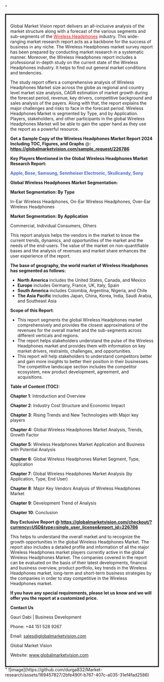 "<div style='border: 3px solid black; padding: 1em;'>

Global Market Vision report delivers an all-inclusive analysis of the market structure along with a forecast of the various segments and sub-segments of the <a style='color: #ff0000;' href='https://globalmarketvision.com/reports/global-wireless-headphones-market/226786'>Wireless Headphones</a> industry. This wide-ranging market research report acts as a backbone for the success of business in any niche. The Wireless Headphones market survey report has been prepared by conducting market research in a systematic manner. Moreover, the Wireless Headphones report includes a professional in-depth study on the current state of the Wireless Headphones industry. It helps to find out general market conditions and tendencies.

The study report offers a comprehensive analysis of Wireless Headphones Market size across the globe as regional and country level market size analysis, CAGR estimation of market growth during the forecast period, revenue, key drivers, competitive background and sales analysis of the payers. Along with that, the report explains the major challenges and risks to face in the forecast period. Wireless Headphones Market is segmented by Type, and by Application. Players, stakeholders, and other participants in the global Wireless Headphones Market will be able to gain the upper hand as they use the report as a powerful resource.

<strong>Get a Sample Copy of the Wireless Headphones Market Report 2024 Including TOC, Figures, and Graphs</strong> @<strong>:</strong><strong> <a style='color: #ff0000;' href='https://globalmarketvision.com/sample_request/226786?utm_source=linkedinPulse&utm_medium=Durga&utm_campaign=Durga'><strong>https://globalmarketvision.com/sample_request/226786</strong></a></strong>

<strong>Key Players Mentioned in the Global Wireless Headphones Market Research Report:</strong>

<strong style='color: #4169e1;'>Apple, Bose, Samsung, Sennheiser Electronic, Skullcandy, Sony</strong>

<strong>Global Wireless Headphones Market Segmentation:</strong>

<strong>Market Segmentation: By Type</strong>

In-Ear Wireless Headphones, On-Ear Wireless Headphones, Over-Ear Wireless Headphones

<strong>Market Segmentation: By Application</strong>

Commercial, Individual Consumers, Others

This report analysis helps the vendors in the market to know the current trends, dynamics, and opportunities of the market and the needs of the end-users. The value of the market on non-quantifiable bases and the analysis of revenues and market share enhances the user experience of the report.

<strong>The base of geography, the world market of Wireless Headphones has segmented as follows:</strong>
<ul>
  <li><strong>North America</strong> includes the United States, Canada, and Mexico</li>
  <li><strong>Europe</strong> includes Germany, France, UK, Italy, Spain</li>
  <li><strong>South America</strong> includes Colombia, Argentina, Nigeria, and Chile</li>
  <li><strong>The Asia Pacific</strong> includes Japan, China, Korea, India, Saudi Arabia, and Southeast Asia</li>
</ul>
<strong>Scope of this Report</strong>:
<ul>
  <li>This report segments the global Wireless Headphones market comprehensively and provides the closest approximations of the revenues for the overall market and the sub-segments across different verticals and regions.</li>
  <li>The report helps stakeholders understand the pulse of the Wireless Headphones market and provides them with information on key market drivers, restraints, challenges, and opportunities.</li>
  <li>This report will help stakeholders to understand competitors better and gain more insights to better their position in their businesses. The competitive landscape section includes the competitor ecosystem, new product development, agreement, and acquisitions.</li>
</ul>
<strong>Table of Content (TOC): </strong>

<strong>Chapter 1</strong>: Introduction and Overview

<strong>Chapter 2</strong>: Industry Cost Structure and Economic Impact

<strong>Chapter 3</strong>: Rising Trends and New Technologies with Major key players

<strong>Chapter 4:</strong> Global Wireless Headphones Market Analysis, Trends, Growth Factor

<strong>Chapter 5</strong>: Wireless Headphones Market Application and Business with Potential Analysis

<strong>Chapter 6</strong>: Global Wireless Headphones Market Segment, Type, Application

<strong>Chapter 7</strong>: Global Wireless Headphones Market Analysis (by Application, Type, End User)

<strong>Chapter 8</strong>: Major Key Vendors Analysis of Wireless Headphones Market

<strong>Chapter 9</strong>: Development Trend of Analysis

<strong>Chapter 10</strong>: Conclusion

<strong>Buy Exclusive Report @</strong><strong> <strong><a style='color: #ff0000;' href='https://globalmarketvision.com/checkout/?currency=USD&type=single_user_license&report_id=226786?utm_source=linkedinPulse&utm_medium=Durga&utm_campaign=Durga'>https://globalmarketvision.com/checkout/?currency=USD&type=single_user_license&report_id=226786</a></strong>
</strong>

This helps to understand the overall market and to recognize the growth opportunities in the global Wireless Headphones Market. The report also includes a detailed profile and information of all the major Wireless Headphones market players currently active in the global Wireless Headphones Market. The companies covered in the report can be evaluated on the basis of their latest developments, financial and business overview, product portfolio, key trends in the Wireless Headphones market, long-term and short-term business strategies by the companies in order to stay competitive in the Wireless Headphones market.

<strong>If you have any special requirements, please let us know and we will offer you the report at a customized price.</strong>

<strong>Contact Us</strong>

Gauri Dabi | Business Development

Phone: +44 151 528 9267

Email: <a href='mailto:sales@globalmarketvision.com'>sales@globalmarketvision.com</a>

Global Market Vision

Website: <a href='http://www.globalmarketvision.com/'>www.globalmarketvision.com</a>

</div>"
![image](https://github.com/durga832/Market-research/assets/169457827/2bfe490f-b767-407c-a035-31ef4fad2586)
